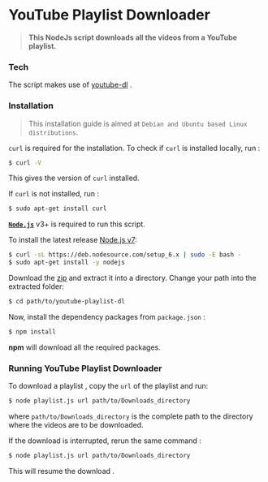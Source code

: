 # YouTube Playlist Downloader

>**This NodeJs script downloads all the videos from a YouTube playlist.**

### Tech

The script makes use of [youtube-dl](https://rg3.github.io/youtube-dl/) .


### Installation

>This installation guide is aimed at `Debian and Ubuntu based Linux distributions`.

`curl` is required for the installation. To check if `curl` is installed locally, run :
```sh
$ curl -V
```
This gives the version of `curl` installed.

If `curl` is not installed, run : 
```sh
$ sudo apt-get install curl
```

[**`Node.js`**](https://nodejs.org/) v3+ is required to run this script.

To install the latest release [ Node.js v7](https://nodejs.org/en/download/package-manager/):

```sh
$ curl -sL https://deb.nodesource.com/setup_6.x | sudo -E bash -
$ sudo apt-get install -y nodejs
```

Download the [zip](https://github.com/enigmaeth/youtube-playlist-dl/archive/master.zip) and extract it into a directory. Change your path into the extracted folder: 
```sh
$ cd path/to/youtube-playlist-dl
```
Now, install the dependency packages from `package.json`  : 
```sh
$ npm install 
```
**npm** will download all the required packages.

### Running YouTube Playlist Downloader

To download a playlist , copy the `url` of the playlist and run: 
```sh
$ node playlist.js url path/to/Downloads_directory
```
where `path/to/Downloads_directory` is the complete path to the directory where the videos are to be downloaded.

If the download is interrupted, rerun the same command : 
```sh
$ node playlist.js url path/to/Downloads_directory
```
This will resume the download .
 

